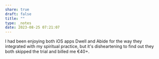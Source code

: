 ```yaml
---
share: true
draft: false
title: ""
type: _notes
date: 2023-08-25 07:21:07
---
```


I had been enjoying both iOS apps Dwell and Abide for the way they integrated with my spiritual practice, but it's disheartening to find out they both skipped the trial and billed me €40+.
